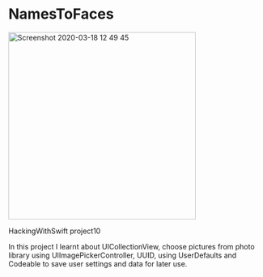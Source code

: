 # NamesToFaces

<img width="370" alt="Screenshot 2020-03-18 12 49 45" src="https://user-images.githubusercontent.com/44005264/76953262-17a3da80-6917-11ea-812c-00fd3485aa5a.png">


HackingWithSwift project10

In this project I learnt about UICollectionView, choose pictures from photo library using UIImagePickerController, UUID, using UserDefaults and Codeable to save user settings and data for later use.
